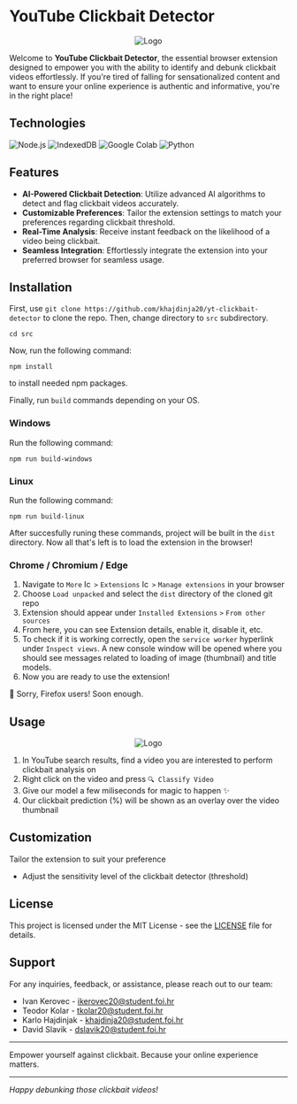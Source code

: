 # YouTube Clickbait Detector

<div align="center">
  <img src="https://i.imgur.com/PRGG7xS.jpeg" alt="Logo">
</div>

Welcome to **YouTube Clickbait Detector**, the essential browser extension designed to empower you with the ability to identify and debunk clickbait videos effortlessly.
If you're tired of falling for sensationalized content and want to ensure your online experience is authentic and informative, you're in the right place!

## Technologies
![Node.js](https://img.shields.io/badge/Node.js-339933?style=for-the-badge&logo=node.js&logoColor=white)
![IndexedDB](https://img.shields.io/badge/IndexedDB-0033cc?style=for-the-badge&logo=indexeddb&logoColor=white)
![Google Colab](https://img.shields.io/badge/Google%20Colab-F9AB00?style=for-the-badge&logo=google-colab&logoColor=white)
![Python](https://img.shields.io/badge/Python-3776AB?style=for-the-badge&logo=python&logoColor=white)

## Features

- **AI-Powered Clickbait Detection**: Utilize advanced AI algorithms to detect and flag clickbait videos accurately.
- **Customizable Preferences**: Tailor the extension settings to match your preferences regarding clickbait threshold.
- **Real-Time Analysis**: Receive instant feedback on the likelihood of a video being clickbait.
- **Seamless Integration**: Effortlessly integrate the extension into your preferred browser for seamless usage.

## Installation
First, use `git clone https://github.com/khajdinja20/yt-clickbait-detector` to clone the repo.
Then, change directory to `src` subdirectory.

```cd src```

Now, run the following command:

```npm install```

to install needed npm packages.

Finally, run `build` commands depending on your OS.

### Windows
Run the following command:

`npm run build-windows`

### Linux
Run the following command:

`npm run build-linux`

After succesfully runing these commands, project will be built in the `dist` directory.
Now all that's left is to load the extension in the browser!

### Chrome / Chromium / Edge
1. Navigate to `More` <img src="https://cdn-icons-png.flaticon.com/128/512/512142.png" alt="Icon" width="14" height="14"> `>` `Extensions` <img src="https://cdn-icons-png.flaticon.com/128/565/565505.png" alt="Icon" width="14" height="14"> `>` `Manage extensions` in your browser
2. Choose `Load unpacked` and select the `dist` directory of the cloned git repo
3. Extension should appear under `Installed Extensions` `>` `From other sources`
4. From here, you can see Extension details, enable it, disable it, etc.
5. To check if it is working correctly, open the `service worker` hyperlink under `Inspect views`. A new console window will be opened where you should see messages related to loading of image (thumbnail) and title models.
6. Now you are ready to use the extension!

🦊 Sorry, Firefox users! Soon enough.

## Usage

<div align="center">
  <img src="https://i.imgur.com/NYr86Fj.jpeg" alt="Logo">
</div>

1. In YouTube search results, find a video you are interested to perform clickbait analysis on
2. Right click on the video and press `🔍 Classify Video`
3. Give our model a few miliseconds for magic to happen ✨
4. Our clickbait prediction (%) will be shown as an overlay over the video thumbnail

## Customization

Tailor the extension to suit your preference
- Adjust the sensitivity level of the clickbait detector (threshold)

## License

This project is licensed under the MIT License - see the [LICENSE](LICENSE) file for details.

## Support

For any inquiries, feedback, or assistance, please reach out to our team:
- Ivan Kerovec - ikerovec20@student.foi.hr
- Teodor Kolar - tkolar20@student.foi.hr
- Karlo Hajdinjak - khajdinja20@student.foi.hr
- David Slavik - dslavik20@student.foi.hr

---

Empower yourself against clickbait. Because your online experience matters.

---

*Happy debunking those clickbait videos!*
